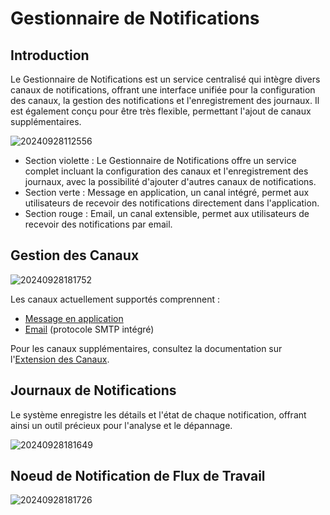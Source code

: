 # Gestionnaire de Notifications

<PluginInfo name="notification-manager"></PluginInfo>

## Introduction

Le Gestionnaire de Notifications est un service centralisé qui intègre divers canaux de notifications, offrant une interface unifiée pour la configuration des canaux, la gestion des notifications et l'enregistrement des journaux. Il est également conçu pour être très flexible, permettant l'ajout de canaux supplémentaires.

![20240928112556](https://static-docs.nocobase.com/20240928112556.png)

- Section violette : Le Gestionnaire de Notifications offre un service complet incluant la configuration des canaux et l'enregistrement des journaux, avec la possibilité d'ajouter d'autres canaux de notifications.
- Section verte : Message en application, un canal intégré, permet aux utilisateurs de recevoir des notifications directement dans l'application.
- Section rouge : Email, un canal extensible, permet aux utilisateurs de recevoir des notifications par email.

## Gestion des Canaux

![20240928181752](https://static-docs.nocobase.com/20240928181752.png)

Les canaux actuellement supportés comprennent :

- [Message en application](/handbook/notification-in-app-message)
- [Email](/handbook/notification-email) (protocole SMTP intégré)

Pour les canaux supplémentaires, consultez la documentation sur l'[Extension des Canaux](./extension).

## Journaux de Notifications

Le système enregistre les détails et l'état de chaque notification, offrant ainsi un outil précieux pour l'analyse et le dépannage.

![20240928181649](https://static-docs.nocobase.com/20240928181649.png)

## Noeud de Notification de Flux de Travail

![20240928181726](https://static-docs.nocobase.com/20240928181726.png)
